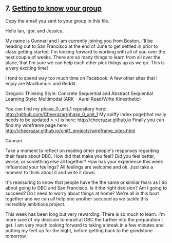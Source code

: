 ## 7. [Getting to know your group](7_get_to_know_your_group/readme.md)

Copy the email you sent to your group in this file.

Hello Ian, Igor, and Jessica,

My name is Gunnari and I am currently joining you from Boston. I'll be heading out to San Francisco at the end of June to get settled in prior to class getting started. I'm looking forward to working with all of you over the next couple of weeks. There are so many things to learn from all over the place, that I'm sure we can help each other pick things up as we go. This is a very exciting time!

I tend to spend way too much time on Facebook. A few other sites that I enjoy are MacRumors and Reddit.

Gregoric Thinking Style: Concrete Sequential and Abstract Sequential
Learning Style: Multimodal (ARK - Aural Read/Write Kinesthetic)

You can find my phase_0_unit_1 repository here: http://github.com/Cheerazar/phase_0_unit_1
My spiffy index page(that really needs to be updated >.>) is here: http://cheerazar.github.io
Finally you can find my wireframe page here: http://cheerazar.github.io/unit1_projects/wireframe_sites.html 

Gunnari


Take a moment to reflect on reading other people's responses regarding their fears about DBC. How did that make you feel? Did you feel better, worse, or something else all together? How has your experience this week influenced your feelings? All feelings are welcome and ok. Just take a moment to think about it and write it down. 

It's reassuring to know that people have the the same or similar fears as I do about going to DBC and San Francisco. Is it the right decision? Am I going to succeed? Do I need to worry about things at home? We're all in this boat together and we can all help one another succeed as we tackle this incredibly ambitious project.  

This week has been long but very rewarding. There is so much to learn. I'm more sure of my decision to enroll at DBC the further into the preparation I get. I am very much looking forward to taking a break in a few minutes and putting my feet up for the night, before getting back to the grindstone tomorrow.